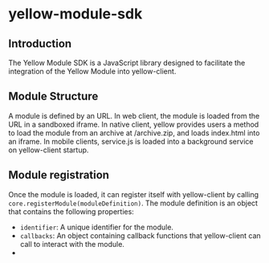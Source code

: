# yellow-module-sdk
## Introduction
The Yellow Module SDK is a JavaScript library designed to facilitate the integration of the Yellow Module into yellow-client.

## Module Structure
A module is defined by an URL. In web client, the module is loaded from the URL in a sandboxed iframe. In native client, yellow provides users a method to load the module from an archive at <plugin URL>/archive.zip, and loads index.html into an iframe. In mobile clients, service.js is loaded into a background service on yellow-client startup.

## Module registration
Once the module is loaded, it can register itself with yellow-client by calling `core.registerModule(moduleDefinition)`. The module definition is an object that contains the following properties:
- `identifier`: A unique identifier for the module.
- `callbacks`: An object containing callback functions that yellow-client can call to interact with the module.
- 
